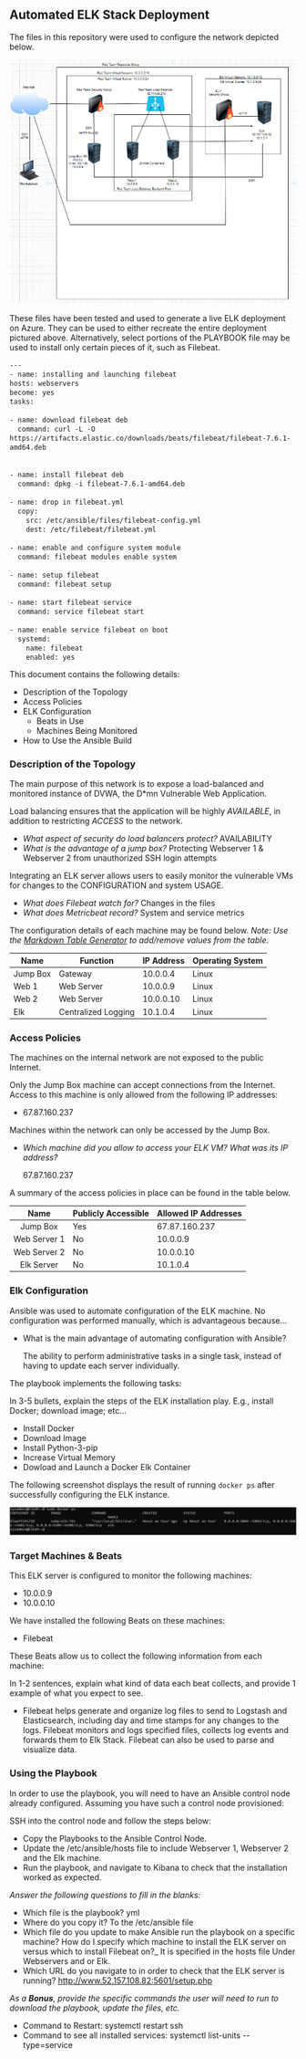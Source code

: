 ## Automated ELK Stack Deployment

The files in this repository were used to configure the network depicted below.

![Elk_Machine_Diagram](Images/Elk_Machine_Diagram.png)

These files have been tested and used to generate a live ELK deployment on Azure. They can be used to either recreate the entire deployment pictured above. Alternatively, select portions of the PLAYBOOK file may be used to install only certain pieces of it, such as Filebeat.

  
  ```
  ---
- name: installing and launching filebeat
  hosts: webservers
  become: yes
  tasks:

  - name: download filebeat deb
    command: curl -L -O https://artifacts.elastic.co/downloads/beats/filebeat/filebeat-7.6.1-amd64.deb


  - name: install filebeat deb
    command: dpkg -i filebeat-7.6.1-amd64.deb

  - name: drop in filebeat.yml
    copy:
      src: /etc/ansible/files/filebeat-config.yml
      dest: /etc/filebeat/filebeat.yml

  - name: enable and configure system module
    command: filebeat modules enable system

  - name: setup filebeat
    command: filebeat setup

  - name: start filebeat service
    command: service filebeat start

  - name: enable service filebeat on boot
    systemd:
      name: filebeat
      enabled: yes
  ```

This document contains the following details:
- Description of the Topology
- Access Policies
- ELK Configuration
  - Beats in Use
  - Machines Being Monitored
- How to Use the Ansible Build


### Description of the Topology

The main purpose of this network is to expose a load-balanced and monitored instance of DVWA, the D*mn Vulnerable Web Application.

Load balancing ensures that the application will be highly _AVAILABLE_, in addition to restricting _ACCESS_ to the network.
- _What aspect of security do load balancers protect?_ AVAILABILITY 
- _What is the advantage of a jump box?_ Protecting Webserver 1 & Webserver 2 from unauthorized SSH login attempts

Integrating an ELK server allows users to easily monitor the vulnerable VMs for changes to the CONFIGURATION and system USAGE.
- _What does Filebeat watch for?_ Changes in the files
- _What does Metricbeat record?_ System and service metrics

The configuration details of each machine may be found below.
_Note: Use the [Markdown Table Generator](http://www.tablesgenerator.com/markdown_tables) to add/remove values from the table_.

| Name     | Function | IP Address | Operating System |
|----------|----------|------------|------------------|
| Jump Box | Gateway    | 10.0.0.4  | Linux            |
| Web 1    | Web Server | 10.0.0.9  | Linux                 |
| Web 2    | Web Server | 10.0.0.10 | Linux                 |
| Elk      | Centralized Logging | 10.1.0.4  | Linux  


### Access Policies

The machines on the internal network are not exposed to the public Internet. 

Only the Jump Box machine can accept connections from the Internet. Access to this machine is only allowed from the following IP addresses:
- 67.87.160.237 

Machines within the network can only be accessed by the Jump Box.
- _Which machine did you allow to access your ELK VM? What was its IP address?_
  
  67.87.160.237

A summary of the access policies in place can be found in the table below.

|     Name     | Publicly Accessible | Allowed IP Addresses |
|:------------:|---------------------|----------------------|
| Jump Box     | Yes                 | 67.87.160.237        |
| Web Server 1 | No                  | 10.0.0.9                     |
| Web Server 2 | No                  | 10.0.0.10                     |
| Elk Server   | No                 |  10.1.0.4        |

### Elk Configuration

Ansible was used to automate configuration of the ELK machine. No configuration was performed manually, which is advantageous because...
- What is the main advantage of automating configuration with Ansible?
  
  The ability to perform administrative tasks in a single task, instead of having to update each server individually. 

The playbook implements the following tasks:

In 3-5 bullets, explain the steps of the ELK installation play. E.g., install Docker; download image; etc...
- Install Docker
- Download Image
- Install Python-3-pip
- Increase Virtual Memory
- Dowload and Launch a Docker Elk Container

The following screenshot displays the result of running `docker ps` after successfully configuring the ELK instance.

![docker_ps](Images/docker_ps.PNG)

### Target Machines & Beats
This ELK server is configured to monitor the following machines:
- 10.0.0.9
- 10.0.0.10

We have installed the following Beats on these machines:
- Filebeat

These Beats allow us to collect the following information from each machine:

In 1-2 sentences, explain what kind of data each beat collects, and provide 1 example of what you expect to see. 
- Filebeat helps generate and organize log files to send to Logstash and Elasticsearch, including day and time stamps for any changes to the logs. Filebeat monitors and logs specified files, collects log events and forwards them to Elk Stack. Filebeat can also be used to parse and visualize data.
  
### Using the Playbook
In order to use the playbook, you will need to have an Ansible control node already configured. Assuming you have such a control node provisioned: 

SSH into the control node and follow the steps below:
- Copy the Playbooks to the Ansible Control Node.
- Update the /etc/ansible/hosts file to include Webserver 1, Webserver 2 and the Elk machine. 
- Run the playbook, and navigate to Kibana to check that the installation worked as expected.

_Answer the following questions to fill in the blanks:_
- Which file is the playbook? yml 
- Where do you copy it? To the /etc/ansible file
- Which file do you update to make Ansible run the playbook on a specific machine? How do I specify which machine to install the ELK server on versus which to install Filebeat on?_ It is specified in the hosts file Under Webservers and or Elk. 
- Which URL do you navigate to in order to check that the ELK server is running? http://www.52.157.108.82:5601/setup.php

_As a **Bonus**, provide the specific commands the user will need to run to download the playbook, update the files, etc._

- Command to Restart: systemctl restart ssh
- Command to see all installed services: 
  systemctl list-units  --type=service